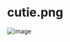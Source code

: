 # cutie.png
![image](https://github.com/lwllabong/cutie.png/assets/157555995/152c1bba-8d9e-4216-bf88-ecac43477e1b)
